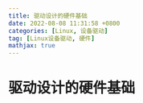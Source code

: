 ```yaml
---
title: 驱动设计的硬件基础
date: 2022-08-08 11:31:58 +0800
categories: [Linux, 设备驱动]
tag: [Linux设备驱动, 硬件]
mathjax: true
---
```


# 驱动设计的硬件基础
